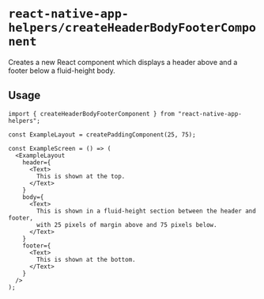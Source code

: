 # `react-native-app-helpers/createHeaderBodyFooterComponent`

Creates a new React component which displays a header above and a footer below a
fluid-height body.

## Usage

```tsx
import { createHeaderBodyFooterComponent } from "react-native-app-helpers";

const ExampleLayout = createPaddingComponent(25, 75);

const ExampleScreen = () => (
  <ExampleLayout
    header={
      <Text>
        This is shown at the top.
      </Text>
    }
    body={
      <Text>
        This is shown in a fluid-height section between the header and footer,
        with 25 pixels of margin above and 75 pixels below.
      </Text>
    }
    footer={
      <Text>
        This is shown at the bottom.
      </Text>
    }
  />
);
```
